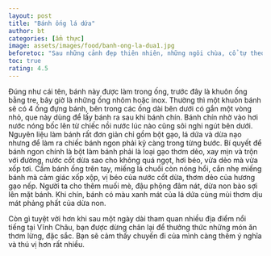 ```yaml
---
layout: post
title: "Bánh ống lá dứa"
author: bt
categories: [ẩm thực]
image: assets/images/food/banh-ong-la-dua1.jpg
beforetoc: "Sau những cảnh đẹp thiên nhiên, những ngôi chùa, cổ tự theo nhiều nét phong cách đặc trưng thì bạn không thể bỏ qua những món ăn ngon mang đậm bản sắc của người dân địa phương, ngoài các món hải sản tươi ngon thì vẫn còn những món ăn đặc biệt khác để bạn nhớ mãi hương vị khi đến Vinh Châu"
toc: true
rating: 4.5
---
```


<p>Đúng như cái tên, bánh này được làm trong ống, trước đây là khuôn ống bằng tre, bây giờ là những ống nhôm hoặc inox. Thường thì một khuôn bánh sẽ có 4 ống đựng bánh, bên trong các ống dài bên dưới có gắn một vòng nhỏ, que này dùng để lấy bánh ra sau khi bánh chín. Bánh chín nhờ vào hơi nước nóng bốc lên từ chiếc nồi nước lúc nào cũng sôi nghi ngút bên dưới. Nguyên liệu làm bánh rất đơn giản chỉ gồm bột gạo, lá dứa và dừa nạo nhưng để làm ra chiếc bánh ngon phải kỹ càng trong từng bước. Bí quyết để bánh ngon chính là bột làm bánh phải là loại gạo thơm dẻo, xay mịn và trộn với đường, nước cốt dừa sao cho không quá ngọt, hơi béo, vừa dẻo mà vừa xốp tơi. Cầm bánh ống trên tay, miếng lá chuối còn nóng hổi, cắn nhẹ miếng bánh mà cảm giác xốp xộp, vị béo của nước cốt dừa, thơm dẻo của hương gạo nếp. Người ta cho thêm muối mè, đậu phộng đâm nát, dừa non bào sợi lên mặt bánh. Khi chín, bánh có màu xanh mát của lá dứa cùng mùi thơm dịu mát phảng phất của dừa non. </p>

<p>Còn gì tuyệt vời hơn khi sau một ngày dài tham quan nhiều địa điểm nổi tiếng tại Vĩnh Châu, bạn được dừng chân lại để thưởng thức những món ăn thơm lừng, đặc sắc. Bạn sẽ cảm thấy chuyến đi của mình càng thêm ý nghĩa và thú vị hơn rất nhiều.</p>

